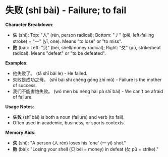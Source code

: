 # **失败 (shī bài) - Failure; to fail**

**Character Breakdown**:  
- **失** (shī): Top: "人" (rén, person radical); Bottom: "丿" (piě, left-falling stroke) + "一" (yī, one). Means "to lose" or "to miss".  
- **败** (bài): Left: "贝" (bèi, shell/money radical); Right: "攵" (pū, strike/beat radical). Means "defeat" or "to be defeated".

**Examples**:  
- 他失败了。 (tā shī bài le) - He failed.  
- 失败是成功之母。 (shī bài shì chéng gōng zhī mǔ) - Failure is the mother of success.  
- 我们不能害怕失败。 (wǒ men bù néng hài pà shī bài) - We can't be afraid of failure.

**Usage Notes**:  
- **失败** (shī bài) is both a noun (failure) and verb (to fail).  
- Often used in academic, business, or sports contexts.

**Memory Aids**:  
- **失** (shī): "A person (人 rén) loses his 'one' (一 yī) shot."  
- **败** (bài): "Losing your shell (贝 bèi = money) in defeat (攵 pū = strike)."